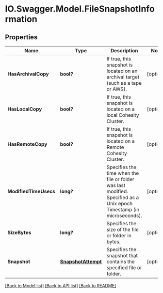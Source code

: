 # IO.Swagger.Model.FileSnapshotInformation
## Properties

Name | Type | Description | Notes
------------ | ------------- | ------------- | -------------
**HasArchivalCopy** | **bool?** | If true, this snapshot is located on an archival target (such as a tape or AWS). | [optional] 
**HasLocalCopy** | **bool?** | If true, this snapshot is located on a local Cohesity Cluster. | [optional] 
**HasRemoteCopy** | **bool?** | If true, this snapshot is located on a Remote Cohesity Cluster. | [optional] 
**ModifiedTimeUsecs** | **long?** | Specifies the time when the file or folder was last modified. Specified as a Unix epoch Timestamp (in microseconds). | [optional] 
**SizeBytes** | **long?** | Specifies the size of the file or folder in bytes. | [optional] 
**Snapshot** | [**SnapshotAttempt**](SnapshotAttempt.md) | Specifies the snapshot that contains the specified file or folder. | [optional] 

[[Back to Model list]](../README.md#documentation-for-models) [[Back to API list]](../README.md#documentation-for-api-endpoints) [[Back to README]](../README.md)

